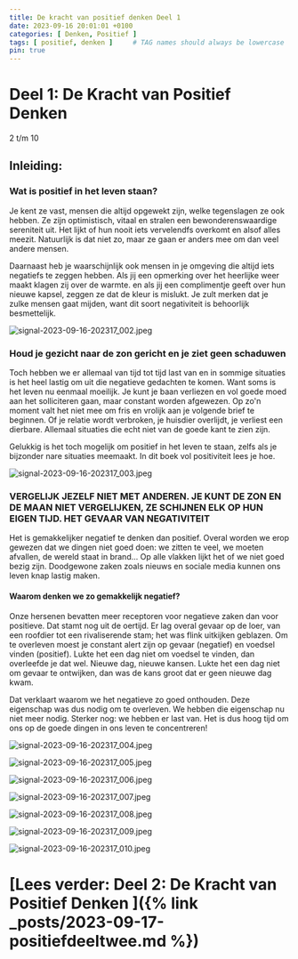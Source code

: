 ```yaml
---
title: De kracht van positief denken Deel 1
date: 2023-09-16 20:01:01 +0100
categories: [ Denken, Positief ]
tags: [ positief, denken ]     # TAG names should always be lowercase
pin: true
---
```


# Deel 1: De Kracht van Positief Denken

2 t/m 10

## Inleiding:

### Wat is positief in het leven staan?

Je kent ze vast, mensen die altijd opgewekt zijn, welke tegenslagen ze ook hebben. Ze zijn optimistisch, vitaal en
stralen een bewonderenswaardige sereniteit uit. Het lijkt of hun nooit iets vervelendfs overkomt en alsof alles meezit.
Natuurlijk is dat niet zo, maar ze gaan er anders mee om dan veel andere mensen.

Daarnaast heb je waarschijnlijk ook mensen in je omgeving die altijd iets negatiefs te zeggen hebben. Als jij een
opmerking over het heerlijke weer maakt klagen zij over de warmte. en als jij een complimentje geeft over hun nieuwe
kapsel, zeggen ze dat de kleur is mislukt. Je zult merken dat je zulke mensen gaat mijden, want dit soort negativiteit
is behoorlijk besmettelijk.

![signal-2023-09-16-202317_002.jpeg](/assets/img/custom/sorted/signal-2023-09-16-202317_002.jpeg)

### Houd je gezicht naar de zon gericht en je ziet geen schaduwen

Toch hebben we er allemaal van tijd tot tijd last van en in sommige situaties is het heel lastig om uit die negatieve
gedachten te komen. Want soms is het leven nu eenmaal moeilijk. Je kunt je baan verliezen en vol goede moed aan het
solliciteren gaan, maar constant worden afgewezen. Op zo'n moment valt het niet mee om fris en vrolijk aan je volgende
brief te beginnen. Of je relatie wordt verbroken, je huisdier overlijdt, je verliest een dierbare. Allemaal situaties
die echt niet van de goede kant te zien zijn.

Gelukkig is het toch mogelijk om positief in het leven te staan, zelfs als je bijzonder nare situaties meemaakt. In dit
boek vol positiviteit lees je hoe.

![signal-2023-09-16-202317_003.jpeg](/assets/img/custom/sorted/signal-2023-09-16-202317_003.jpeg)

### VERGELIJK JEZELF NIET MET ANDEREN. JE KUNT DE ZON EN DE MAAN NIET VERGELIJKEN, ZE SCHIJNEN ELK OP HUN EIGEN TIJD. HET GEVAAR VAN NEGATIVITEIT

Het is gemakkelijker negatief te denken dan positief. Overal worden we erop gewezen dat we dingen niet goed doen: we
zitten te veel, we moeten afvallen, de wereld staat in brand... Op alle vlakken lijkt het of we niet goed bezig zijn.
Doodgewone zaken zoals nieuws en sociale media kunnen ons leven knap lastig maken.

#### Waarom denken we zo gemakkelijk negatief?

Onze hersenen bevatten meer receptoren voor negatieve zaken dan voor positieve. Dat stamt nog uit de oertijd. Er lag
overal gevaar op de loer, van een roofdier tot een rivaliserende stam; het was flink uitkijken geblazen. Om te overleven
moest je constant alert zijn op gevaar (negatief) en voedsel vinden (positief). Lukte het een dag niet om voedsel te
vinden, dan overleefde je dat wel. Nieuwe dag, nieuwe kansen. Lukte het een dag niet om gevaar te ontwijken, dan was de
kans groot dat er geen nieuwe dag kwam.

Dat verklaart waarom we het negatieve zo goed onthouden. Deze eigenschap was dus nodig om te overleven.
We hebben die eigenschap nu niet meer nodig. Sterker nog: we hebben
er last van. Het is dus hoog tijd om ons op de goede dingen in ons leven te
concentreren!

![signal-2023-09-16-202317_004.jpeg](/assets/img/custom/sorted/signal-2023-09-16-202317_004.jpeg)

![signal-2023-09-16-202317_005.jpeg](/assets/img/custom/sorted/signal-2023-09-16-202317_005.jpeg)

![signal-2023-09-16-202317_006.jpeg](/assets/img/custom/sorted/signal-2023-09-16-202317_006.jpeg)

![signal-2023-09-16-202317_007.jpeg](/assets/img/custom/sorted/signal-2023-09-16-202317_007.jpeg)

![signal-2023-09-16-202317_008.jpeg](/assets/img/custom/sorted/signal-2023-09-16-202317_008.jpeg)

![signal-2023-09-16-202317_009.jpeg](/assets/img/custom/sorted/signal-2023-09-16-202317_009.jpeg)

![signal-2023-09-16-202317_010.jpeg](/assets/img/custom/sorted/signal-2023-09-16-202317_010.jpeg)

# [Lees verder: Deel 2: De Kracht van Positief Denken ]({% link _posts/2023-09-17-positiefdeeltwee.md %})
